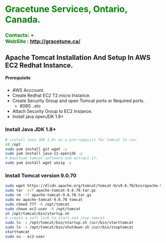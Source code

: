 #  **<span style="color:green">Gracetune Services, Ontario, Canada.</span>**
### **<span style="color:green">Contacts: +<br> WebSite : <http://gracetune.ca/></span>**




## Apache Tomcat Installation And Setup In AWS EC2 Redhat Instance.
##### Prerequisite
+ AWS Acccount.
+ Create Redhat EC2 T2.micro Instance.
+ Create Security Group and open Tomcat ports or Required ports.
   + 8080 ..etc
+ Attach Security Group to EC2 Instance.
+ Install java openJDK 1.8+

### Install Java JDK 1.8+ 

``` sh
# install Java JDK 1.8+ as a pre-requisit for tomcat to run.
cd /opt 
sudo yum install git wget -y
sudo yum install java-11-openjdk -y
# Download tomcat software and extract it.
sudo yum install wget unzip -y
```
### Install Tomcat version 9.0.70
``` sh
sudo wget https://dlcdn.apache.org/tomcat/tomcat-9/v9.0.70/bin/apache-tomcat-9.0.70.tar.gz
sudo tar -xvf apache-tomcat-9.0.70.tar.gz
sudo rm -rf apache-tomcat-9.0.70.tar.gz
sudo mv apache-tomcat-9.0.70 tomcat
sudo chmod 777 -R /opt/tomcat
sudo chown ec2-user -R /opt/tomcat
sh /opt/tomcat/bin/startup.sh
# create a soft link to start and stop tomcat
sudo ln -s /opt/tomcat/bin/startup.sh /usr/bin/starttomcat
sudo ln -s /opt/tomcat/bin/shutdown.sh /usr/bin/stoptomcat
starttomcat
sudo su - ec2-user
```

